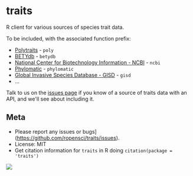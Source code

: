 traits
=======

R client for various sources of species trait data.

To be included, with the associated function prefix:

* [Polytraits](http://polytraits.lifewatchgreece.eu/download-api) - `poly`
* [BETYdb](http://www.betydb.org) - `betydb`
* [National Center for Biotechnology Information - NCBI](http://www.ncbi.nlm.nih.gov/) - `ncbi`
* [Phylomatic](http://phylodiversity.net/phylomatic/) - `phylomatic`
* [Global Invasive Species Database - GISD](http://www.issg.org/database/welcome/) - `gisd`
* ...

Talk to us on the [issues page](https://github.com/ropensci/traits/issues) if you know of a source of traits data with an API, and we'll see about including it.

## Meta

* Please report any issues or bugs](https://github.com/ropensci/traits/issues).
* License: MIT
* Get citation information for `traits` in R doing `citation(package = 'traits')`

[![](http://ropensci.org/public_images/github_footer.png)](http://ropensci.org)
